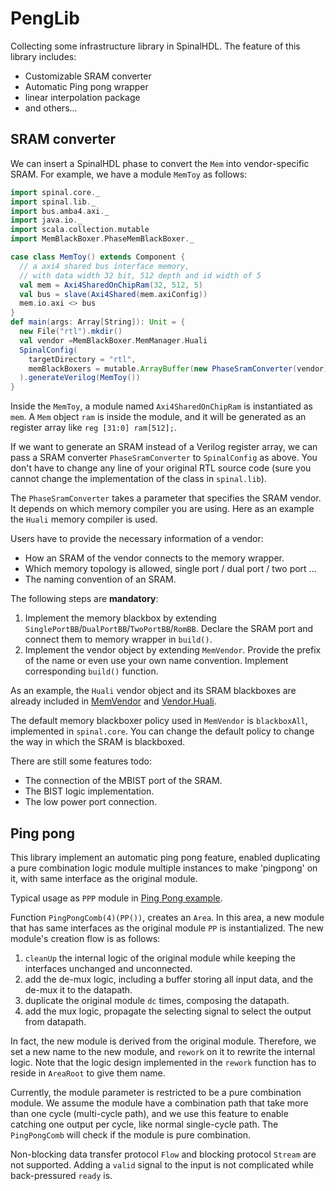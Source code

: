# PengLib

Collecting some infrastructure library in SpinalHDL. The feature of this library includes:

* Customizable SRAM converter
* Automatic Ping pong wrapper
* linear interpolation package
* and others...

## SRAM converter

We can insert a SpinalHDL phase to convert the `Mem` into vendor-specific SRAM.
For example, we have a module `MemToy` as follows:
```scala
import spinal.core._
import spinal.lib._
import bus.amba4.axi._
import java.io._
import scala.collection.mutable
import MemBlackBoxer.PhaseMemBlackBoxer._

case class MemToy() extends Component {
  // a axi4 shared bus interface memory, 
  // with data width 32 bit, 512 depth and id width of 5
  val mem = Axi4SharedOnChipRam(32, 512, 5)
  val bus = slave(Axi4Shared(mem.axiConfig))
  mem.io.axi <> bus
}
def main(args: Array[String]): Unit = {
  new File("rtl").mkdir()
  val vendor =MemBlackBoxer.MemManager.Huali
  SpinalConfig(
    targetDirectory = "rtl",
    memBlackBoxers = mutable.ArrayBuffer(new PhaseSramConverter(vendor))
  ).generateVerilog(MemToy())
}
```
Inside the `MemToy`, a module named `Axi4SharedOnChipRam` is instantiated as `mem`. A `Mem` object `ram` is inside the module,
and it will be generated as an register array like `reg [31:0] ram[512];`.

If we want to generate an SRAM instead of a Verilog register array, we can pass a SRAM converter
`PhaseSramConverter` to `SpinalConfig` as above. You don't have to change any line of your original RTL source code (sure you cannot change the 
implementation of the class in `spinal.lib`).

The `PhaseSramConverter` takes a parameter that specifies the SRAM vendor. It depends on which 
memory compiler you are using. Here as an example the `Huali` memory compiler is used. 

Users have to provide the necessary information of a vendor:
* How an SRAM of the vendor connects to the memory wrapper.
* Which memory topology is allowed, single port / dual port / two port ...
* The naming convention of an SRAM.

The following steps are **mandatory**:
1. Implement the memory blackbox by extending `SinglePortBB`/`DualPortBB`/`TwoPortBB`/`RomBB`. Declare the SRAM port and connect them to memory wrapper in `build()`.
2. Implement the vendor object by extending `MemVendor`. Provide the prefix of the name or even use your own name convention. Implement corresponding `build()` function.

As an example, the `Huali` vendor object and its SRAM blackboxes are already included in [MemVendor](src/main/scala/MemBlackBoxer/MemManager/MemVendor.scala) and [Vendor.Huali](src/main/scala/MemBlackBoxer/Vendor/Huali).

The default memory blackboxer policy used in `MemVendor` is `blackboxAll`, implemented in `spinal.core`. You can change the default policy to change the way in which the SRAM is blackboxed. 

There are still some features todo:
* The connection of the MBIST port of the SRAM.
* The BIST logic implementation. 
* The low power port connection.

## Ping pong 

This library implement an automatic ping pong feature, 
enabled duplicating a pure combination logic module multiple instances
to make 'pingpong' on it, with same interface as the original module.

Typical usage as `PPP` module in [Ping Pong example](src/test/scala/PPTest.scala).

Function `PingPongComb(4)(PP())`, creates an `Area`. 
In this area, a new module that has same interfaces as the 
original module `PP` is instantialized. The new module's creation flow
is as follows: 
1. `cleanUp` the internal logic of the original module while keeping the interfaces unchanged and unconnected.
2. add the de-mux logic, including a buffer storing all input data, and the de-mux it to the datapath.
3. duplicate the original module `dc` times, composing the datapath.
4. add the mux logic, propagate the selecting signal to select the output from datapath.

In fact, the new module is derived from the original module. 
Therefore, we set a new name to the new module, and `rework` on it to rewrite the internal logic.
Note that the logic design implemented in the `rework` function has to reside in 
`AreaRoot` to give them name.

Currently, the module parameter is restricted to be a pure combination module.
We assume the module have a combination path that take more than one cycle (multi-cycle path),
and we use this feature to enable catching one output per cycle, like normal single-cycle path.
The `PingPongComb` will check if the module is pure combination.

Non-blocking data transfer protocol `Flow` and blocking protocol
`Stream` are not supported. Adding a `valid` signal to the input 
is not complicated while back-pressured `ready` is.
